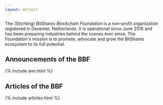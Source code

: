 ```yaml
---
layout: default
---
```


The *(Stichting) BitShares Blockchain Foundation* is a non-profit organization
registered in Deventer, Netherlands. It is operational since June 2016 and has
been preparing industries behind the scenes ever since. The Foundation's mission
is to promote, advocate and grow the BitShares ecosystem to its full potential.

## Announcements of the BBF

{% include ann.html %}

## Articles of the BBF

{% include articles.html %}
